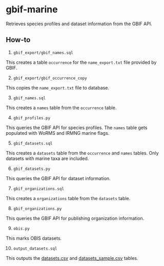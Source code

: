 # gbif-marine

Retrieves species profiles and dataset information from the GBIF API.

## How-to

1. `gbif_export/gbif_names.sql`

This creates a table `occurrence` for the `name_export.txt` file provided by GBIF.

2. `gbif_export/gbif_occurrence_copy`

This copies the `name_export.txt` file to database.

3. `gbif_names.sql`

This creates a `names` table from the `occurrence` table.

4. `gbif_profiles.py`

This queries the GBIF API for species profiles. The `names` table gets populated with WoRMS and IRMNG marine flags.

5. `gbif_datasets.sql`

This creates a `datasets` table from the `occurrence` and `names` tables. Only datasets with marine taxa are included.

6. `gbif_datasets.py`

This queries the GBIF API for dataset information.

7. `gbif_organizations.sql`

This creates a `organizations` table from the `datasets` table.

8. `gbif_organizations.py`

This queries the GBIF API for publishing organization information.

9. `obis.py`

This marks OBIS datasets.

10. `output_datasets.sql`

This outputs the [datasets.csv](datasets.csv) and [datasets_sample.csv](datasets_sample.csv) tables.

